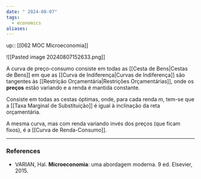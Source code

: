 ```yaml
---
date: " 2024-08-07"
tags:
  - economics
aliases:
---
```


up:: [[062 MOC Microeconomia]]

![[Pasted image 20240807152633.png]]

A curva de preço-consumo consiste em todas as [[Cesta de Bens|Cestas de Bens]] em que as [[Curva de Indiferença|Curvas de Indiferença]] são tangentes às [[Restrição Orçamentária|Restrições Orçamentárias]], onde os **preços** estão variando e a renda é mantida constante. 

Consiste em todas as cestas óptimas, onde, para cada renda $m$, tem-se que a [[Taxa Marginal de Substituição]] é igual à inclinação da reta orçamentária. 

A mesma curva, mas com renda variando invés dos preços (que ficam fixos), é a [[Curva de Renda-Consumo]].

---
### References
- VARIAN, Hal. **Microeconomia**: uma abordagem moderna. 9 ed. Elsevier, 2015.